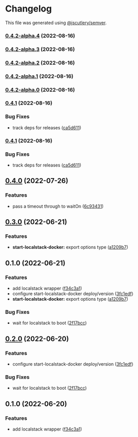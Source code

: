 # Changelog

This file was generated using [@jscutlery/semver](https://github.com/jscutlery/semver).

### [0.4.2-alpha.4](https://github.com/justicointeractive/ji-constructs/compare/start-localstack-docker-0.4.2-alpha.3...start-localstack-docker-0.4.2-alpha.4) (2022-08-16)

### [0.4.2-alpha.3](https://github.com/justicointeractive/ji-constructs/compare/start-localstack-docker-0.4.2-alpha.2...start-localstack-docker-0.4.2-alpha.3) (2022-08-16)

### [0.4.2-alpha.2](https://github.com/justicointeractive/ji-constructs/compare/start-localstack-docker-0.4.2-alpha.1...start-localstack-docker-0.4.2-alpha.2) (2022-08-16)

### [0.4.2-alpha.1](https://github.com/justicointeractive/ji-constructs/compare/start-localstack-docker-0.4.2-alpha.0...start-localstack-docker-0.4.2-alpha.1) (2022-08-16)

### [0.4.2-alpha.0](https://github.com/justicointeractive/ji-constructs/compare/start-localstack-docker-0.4.1...start-localstack-docker-0.4.2-alpha.0) (2022-08-16)

### [0.4.1](https://github.com/justicointeractive/ji-constructs/compare/start-localstack-docker-0.4.0...start-localstack-docker-0.4.1) (2022-08-16)


### Bug Fixes

* track deps for releases ([ca5d611](https://github.com/justicointeractive/ji-constructs/commit/ca5d611712fcce34340866388f56f3dec6356869))

### [0.4.1](https://github.com/justicointeractive/ji-constructs/compare/start-localstack-docker-0.4.0...start-localstack-docker-0.4.1) (2022-08-16)


### Bug Fixes

* track deps for releases ([ca5d611](https://github.com/justicointeractive/ji-constructs/commit/ca5d611712fcce34340866388f56f3dec6356869))

## [0.4.0](https://github.com/justicointeractive/ji-constructs/compare/start-localstack-docker-0.3.0...start-localstack-docker-0.4.0) (2022-07-26)


### Features

* pass a timeout through to waitOn ([6c93431](https://github.com/justicointeractive/ji-constructs/commit/6c934315c146f4af2238e846d53bcf9e7b282d81))

## [0.3.0](https://github.com/justicointeractive/ji-constructs/compare/start-localstack-docker-0.2.0...start-localstack-docker-0.3.0) (2022-06-21)


### Features

* **start-localstack-docker:** export options type ([a1209b7](https://github.com/justicointeractive/ji-constructs/commit/a1209b7c323cb5b4f7f561eab511ce8dcf8ae5fe))

## 0.1.0 (2022-06-21)


### Features

* add localstack wrapper ([f34c3a1](https://github.com/justicointeractive/ji-constructs/commit/f34c3a14a698a8ff971dcccc57c33394e578cdc7))
* configure start-localstack-docker deploy/version ([3fc1edf](https://github.com/justicointeractive/ji-constructs/commit/3fc1edfaa84aa9adbe861bea73bec3782b14f7ab))
* **start-localstack-docker:** export options type ([a1209b7](https://github.com/justicointeractive/ji-constructs/commit/a1209b7c323cb5b4f7f561eab511ce8dcf8ae5fe))


### Bug Fixes

* wait for localstack to boot ([2f17bcc](https://github.com/justicointeractive/ji-constructs/commit/2f17bcc3e6bdcd007f98dc23795893e810fcd00b))

## [0.2.0](https://github.com/justicointeractive/ji-constructs/compare/start-localstack-docker-0.1.0...start-localstack-docker-0.2.0) (2022-06-20)


### Features

* configure start-localstack-docker deploy/version ([3fc1edf](https://github.com/justicointeractive/ji-constructs/commit/3fc1edfaa84aa9adbe861bea73bec3782b14f7ab))


### Bug Fixes

* wait for localstack to boot ([2f17bcc](https://github.com/justicointeractive/ji-constructs/commit/2f17bcc3e6bdcd007f98dc23795893e810fcd00b))

## 0.1.0 (2022-06-20)


### Features

* add localstack wrapper ([f34c3a1](https://github.com/justicointeractive/ji-constructs/commit/f34c3a14a698a8ff971dcccc57c33394e578cdc7))
